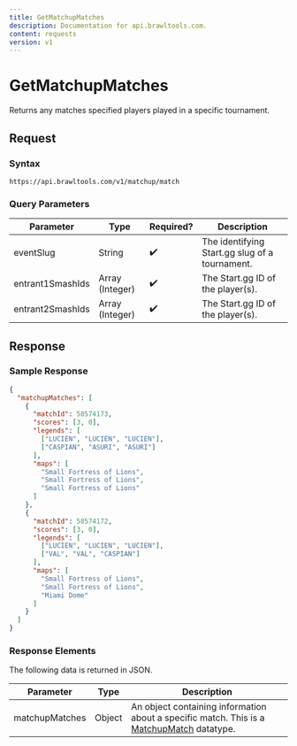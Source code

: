 ```yaml
---
title: GetMatchupMatches
description: Documentation for api.brawltools.com.
content: requests
version: v1
---
```


# GetMatchupMatches

Returns any matches specified players played in a specific tournament.

## Request

### Syntax

```url
https://api.brawltools.com/v1/matchup/match
```

### Query Parameters

| Parameter        | Type            | Required? | Description                                    |
| ---------------- | --------------- | --------- | ---------------------------------------------- |
| eventSlug        | String          | ✔️         | The identifying Start.gg slug of a tournament. |
| entrant1SmashIds | Array (Integer) | ✔️         | The Start.gg ID of the player(s).              |
| entrant2SmashIds | Array (Integer) | ✔️         | The Start.gg ID of the player(s).              |

## Response

### Sample Response

```json
{
  "matchupMatches": [
    {
      "matchId": 58574173,
      "scores": [3, 0],
      "legends": [
        ["LUCIEN", "LUCIEN", "LUCIEN"],
        ["CASPIAN", "ASURI", "ASURI"]
      ],
      "maps": [
        "Small Fortress of Lions",
        "Small Fortress of Lions",
        "Small Fortress of Lions"
      ]
    },
    {
      "matchId": 58574172,
      "scores": [3, 0],
      "legends": [
        ["LUCIEN", "LUCIEN", "LUCIEN"],
        ["VAL", "VAL", "CASPIAN"]
      ],
      "maps": [
        "Small Fortress of Lions",
        "Small Fortress of Lions",
        "Miami Dome"
      ]
    }
  ]
}
```

### Response Elements

The following data is returned in JSON.

| Parameter      | Type   | Description                                                                                                                             |
| -------------- | ------ | --------------------------------------------------------------------------------------------------------------------------------------- |
| matchupMatches | Object | An object containing information about a specific match. This is a <a href="../../datatypes/matchupmatch.md">MatchupMatch</a> datatype. |
